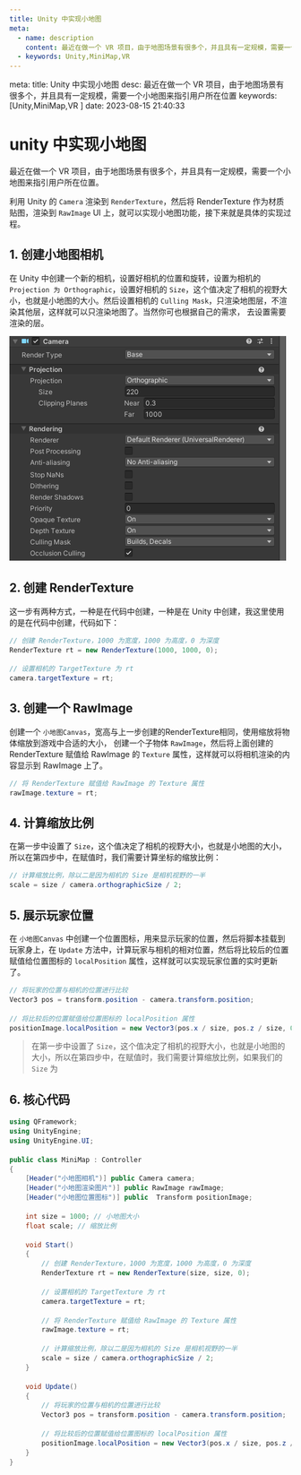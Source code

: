```yaml
---
title: Unity 中实现小地图
meta:
  - name: description
    content: 最近在做一个 VR 项目，由于地图场景有很多个，并且具有一定规模，需要一个小地图来指引用户所在位置
  - keywords: Unity,MiniMap,VR
---
```


<route lang="yaml">
meta:
  title: Unity 中实现小地图
  desc: 最近在做一个 VR 项目，由于地图场景有很多个，并且具有一定规模，需要一个小地图来指引用户所在位置
  keywords: [Unity,MiniMap,VR ]
  date: 2023-08-15 21:40:33
</route>

# unity 中实现小地图

  最近在做一个 VR 项目，由于地图场景有很多个，并且具有一定规模，需要一个小地图来指引用户所在位置。
  
  利用 Unity 的 `Camera` 渲染到 `RenderTexture`，然后将 RenderTexture 作为材质贴图，渲染到 `RawImage` UI 上，就可以实现小地图功能，接下来就是具体的实现过程。

## 1. 创建小地图相机

在 Unity 中创建一个新的相机，设置好相机的位置和旋转，设置为相机的 `Projection 为 Orthographic`，设置好相机的 `Size`，这个值决定了相机的视野大小，也就是小地图的大小。然后设置相机的 `Culling Mask`，只渲染地图层，不渲染其他层，这样就可以只渲染地图了。当然你可也根据自己的需求， 去设置需要渲染的层。

![camera ](./images/camera.png)

## 2. 创建 RenderTexture

这一步有两种方式，一种是在代码中创建，一种是在 Unity 中创建，我这里使用的是在代码中创建，代码如下：

```csharp
// 创建 RenderTexture，1000 为宽度，1000 为高度，0 为深度
RenderTexture rt = new RenderTexture(1000, 1000, 0);

// 设置相机的 TargetTexture 为 rt
camera.targetTexture = rt;
```

## 3. 创建一个 RawImage

创建一个 `小地图Canvas`，宽高与上一步创建的RenderTexture相同，使用缩放将物体缩放到游戏中合适的大小， 创建一个子物体 `RawImage`，然后将上面创建的 RenderTexture 赋值给 RawImage 的 `Texture` 属性，这样就可以将相机渲染的内容显示到 RawImage 上了。

```csharp
// 将 RenderTexture 赋值给 RawImage 的 Texture 属性
rawImage.texture = rt;
```

## 4. 计算缩放比例

在第一步中设置了 `Size`，这个值决定了相机的视野大小，也就是小地图的大小，所以在第四步中，在赋值时，我们需要计算坐标的缩放比例：

```csharp
// 计算缩放比例，除以二是因为相机的 Size 是相机视野的一半
scale = size / camera.orthographicSize / 2;
```

## 5. 展示玩家位置

在 `小地图Canvas` 中创建一个位置图标，用来显示玩家的位置，然后将脚本挂载到玩家身上，在 `Update` 方法中，计算玩家与相机的相对位置，然后将比较后的位置赋值给位置图标的 `localPosition` 属性，这样就可以实现玩家位置的实时更新了。

```csharp
// 将玩家的位置与相机的位置进行比较
Vector3 pos = transform.position - camera.transform.position;

// 将比较后的位置赋值给位置图标的 localPosition 属性
positionImage.localPosition = new Vector3(pos.x / size, pos.z / size, 0);
```

> 在第一步中设置了 `Size`，这个值决定了相机的视野大小，也就是小地图的大小，所以在第四步中，在赋值时，我们需要计算缩放比例，如果我们的 `Size` 为 

## 6. 核心代码

```csharp
using QFramework;
using UnityEngine;
using UnityEngine.UI;

public class MiniMap : Controller
{
    [Header("小地图相机")] public Camera camera;
    [Header("小地图渲染图片")] public RawImage rawImage;
    [Header("小地图位置图标")] public  Transform positionImage;

    int size = 1000; // 小地图大小
    float scale; // 缩放比例

    void Start()
    {
        // 创建 RenderTexture，1000 为宽度，1000 为高度，0 为深度
        RenderTexture rt = new RenderTexture(size, size, 0);

        // 设置相机的 TargetTexture 为 rt
        camera.targetTexture = rt;

        // 将 RenderTexture 赋值给 RawImage 的 Texture 属性
        rawImage.texture = rt;

        // 计算缩放比例，除以二是因为相机的 Size 是相机视野的一半
        scale = size / camera.orthographicSize / 2;
    }

    void Update()
    {
        // 将玩家的位置与相机的位置进行比较
        Vector3 pos = transform.position - camera.transform.position;

        // 将比较后的位置赋值给位置图标的 localPosition 属性
        positionImage.localPosition = new Vector3(pos.x / size, pos.z / size, 0);
    }
}
```
